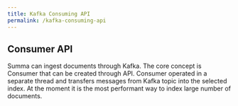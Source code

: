 ```yaml
---
title: Kafka Consuming API
permalink: /kafka-consuming-api
---
```

## Consumer API
Summa can ingest documents through Kafka.
The core concept is Consumer that can be created through API. 
Consumer operated in a separate thread and transfers messages from Kafka topic into the selected index.
At the moment it is the most performant way to index large number of documents.